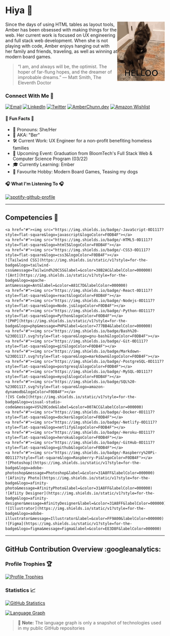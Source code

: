 # Hiya :wave:

<a href="https://tenor.com/view/dog-hello-cute-puppy-hi-gif-17637570" target="_blank"><img src="/assets/dog-hello.gif" width="150" align="right"></a>
Since the days of using HTML tables as layout tools, Amber has been obsessed with making things for the web. Her current work is focused on UX engineering and full stack web development. When she is not playing with code, Amber enjoys hanging out with her family and friends, traveling, as well as winning at modern board games.

> “I am, and always will be, the optimist. The hoper of far-flung hopes, and the dreamer of improbable dreams.”
> ― Matt Smith, The Eleventh Doctor

### Connect With Me :calling:

[![Email](https://img.shields.io/badge/-Gmail-0D1117?style=for-the-badge&logo=gmail&logoColor=F0DB4F "Email")](mailto:chunn.amber@gmail.com)
[![LinkedIn](https://img.shields.io/badge/-LinkedIn-0D1117?style=for-the-badge&logo=linkedin&logoColor=F0DB4F "LinkedIn")](https://www.linkedin.com/in/amberchunn)
[![Twitter](https://img.shields.io/badge/-Twitter-0D1117?style=for-the-badge&logo=twitter&logoColor=F0DB4F "Twitter")](https://twitter.com/_AmberChunn)
[![AmberChunn.dev](https://img.shields.io/badge/-Gemoji-0D1117?style=for-the-badge&logo=gemoji&logoColor=F0DB4F "AmberChunn.dev")](https://amberchunn.dev)
[![Amazon Wishlist](https://img.shields.io/badge/Amazon-0D1117?style=for-the-badge&logo=amazon&logoColor=F0DB4F "Amazon Wishlist")](https://www.amazon.com/hz/wishlist/ls/22HEX4PTMC6AW?ref_=wl_share)

#### :balloon: Fun Facts :balloon:

- :postbox: Pronouns: She/Her
- :name_badge: AKA: "Ber"
- 🛠 Current Work: UX Engineer for a non-profit benefiting homeless families
- :newspaper: Upcoming Event: Graduation from BloomTech's Full Stack Web & Computer Science Program (03/22)
- :mortar_board: Currently Learning: Ember
- :game_die: Favourite Hobby: Modern Board Games, Teasing my dogs

#### :headphones: What I'm Listening To :headphones:

[![spotify-github-profile](https://spotify-github-profile.vercel.app/api/view?uid=1229684751&cover_image=true&theme=novatorem&bar_color=08a9c9&bar_color_cover=false)](https://github.com/kittinan/spotify-github-profile)

---

## Competencies :notebook:

    <a href="#"><img src="https://img.shields.io/badge/-JavaScript-0D1117?style=flat-square&logo=javascript&logoColor=F0DB4F"></a>
    <a href="#"><img src="https://img.shields.io/badge/-HTML5-0D1117?style=flat-square&logo=html5&logoColor=F0DB4F"></a>
    <a href="#"><img src="https://img.shields.io/badge/-CSS3-0D1117?style=flat-square&logo=css3&logoColor=F0DB4F"></a>
    ![Tailwind CSS](https://img.shields.io/static/v1?style=for-the-badge&logo=tailwind-css&message=Tailwind%20CSS&label=&color=38B2AC&labelColor=000000)
    ![Ant](https://img.shields.io/static/v1?style=for-the-badge&logo=apache-ant&message=Ant&label=&color=A81C7D&labelColor=000000)
    <a href="#"><img src="https://img.shields.io/badge/-React-0D1117?style=flat-square&logo=react&logoColor=F0DB4F"></a>
    <a href="#"><img src="https://img.shields.io/badge/-Nodejs-0D1117?style=flat-square&logo=Node.js&logoColor=F0DB4F"></a>
    <a href="#"><img src="https://img.shields.io/badge/-Python-0D1117?style=flat-square&logo=Python&logoColor=F0DB4F"></a>
    ![PHP](https://img.shields.io/static/v1?style=for-the-badge&logo=php&message=PHP&label=&color=777BB4&labelColor=000000)
    <a href="#"><img src="https://img.shields.io/badge/Bash%20-%230D1117.svg?style=flat-square&logo=gnu-bash&logoColor=F0DB4F"></a>
    <a href="#"><img src="https://img.shields.io/badge/-Git-0D1117?style=flat-square&logo=git&logoColor=F0DB4F"></a>
    <a href="#"><img src="https://img.shields.io/badge/Markdown-%230D1117.svg?style=flat-square&logo=markdown&logoColor=F0DB4F"></a>
    <a href="#"><img src="https://img.shields.io/badge/-PostgreSQL-0D1117?style=flat-square&logo=postgresql&logoColor=F0DB4F"></a>
    <a href="#"><img src="https://img.shields.io/badge/-MySQL-0D1117?style=flat-square&logo=mysql&logoColor=F0DB4F"></a>
    <a href="#"><img src="https://img.shields.io/badge/SQL%20-%230D1117.svg?style=flat-square&logo=amazon-dynamodb&logoColor=F0DB4F"></a>
    ![VS Code](https://img.shields.io/static/v1?style=for-the-badge&logo=visual-studio-code&message=VS%20Code&label=&color=007ACC&labelColor=000000)
    <a href="#"><img src="https://img.shields.io/badge/-Docker-0D1117?style=flat-square&logo=docker&logoColor=F0DB4F"></a>
    <a href="#"><img src="https://img.shields.io/badge/-Netlify-0D1117?style=flat-square&logo=netlify&logoColor=F0DB4F"></a>
    <a href="#"><img src="https://img.shields.io/badge/-Heroku-0D1117?style=flat-square&logo=heroku&logoColor=F0DB4F"></a>
    <a href="#"><img src="https://img.shields.io/badge/-GitHub-0D1117?style=flat-square&logo=github&logoColor=F0DB4F"></a>
    <a href="#"><img src="https://img.shields.io/badge/-Raspberry%20Pi-0D1117?style=flat-square&logo=Raspberry-Pi&logoColor=F0DB4F"></a>
    ![Photoshop](https://img.shields.io/static/v1?style=for-the-badge&logo=adobe-photoshop&message=Photoshop&label=&color=31A8FF&labelColor=000000)
    ![Afinity Photo](https://img.shields.io/static/v1?style=for-the-badge&logo=afinity-photo&message=AfinityPhoto&label=&color=31A8FF&labelColor=000000)
    ![Afiity Designer](https://img.shields.io/static/v1?style=for-the-badge&logo=afinity-designer&message=AfinityDesigner&label=&color=31A8FF&labelColor=000000)
    ![Illustrator](https://img.shields.io/static/v1?style=for-the-badge&logo=adobe-illustrator&message=Illustrator&label=&color=FF9A00&labelColor=000000)
    ![Figma](https://img.shields.io/static/v1?style=for-the-badge&logo=figma&message=Figma&label=&color=EE3D8F&labelColor=000000)

---

<!-- GitHub Contributions Section -->
<!-- Credit: https://github.com/anuraghazra/github-readme-stats -->
<!-- Bassed On: https://github.com/amberchunn/github-readme-stats -->

## GitHub Contribution Overview :googleanalytics:

### Profile Trophies :trophy:

[![Profile Trophies](https://github-profile-trophy.vercel.app/?username=amberchunn&column=8&theme=radical&no-frame=true&no-bg=true&margin-w=10 "Profile Trophies")](https://github.com/ryo-ma/github-profile-trophy)

### Statistics :chart_with_upwards_trend:

[![GitHub Statistics](https://github-readme-stats.vercel.app/api?username=amberchunn&show_icons=true&include_all_commits=true&count_private=true&theme=react&hide_border=true&bg_color=0D1117&title_color=F0DB4F&icon_color=F0DB4F "GitHub Statistics")]("#")

[![Language Graph](https://github-readme-stats.vercel.app/api/top-langs/?username=amberchunn&langs_count=10&layout=compact&theme=react&hide_border=true&bg_color=0D1117&title_color=F0DB4F&icon_color=F0DB4F "Language Graph")]("#")

> :memo: **Note:** The language graph is only a snapshot of technologies used in my public GitHub repositories
